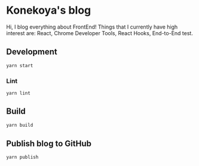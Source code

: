 # Konekoya's blog

Hi, I blog everything about FrontEnd! Things that I currently have high interest are: React, Chrome Developer Tools, React Hooks, End-to-End test.

## Development

```sh
yarn start
```

### Lint

```
yarn lint
```

## Build

```sh
yarn build
```

## Publish blog to GitHub

```sh
yarn publish
```
